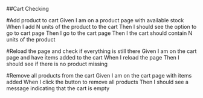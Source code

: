 ##Cart Checking

#Add product to cart
Given I am on a product page with available stock
When I add N units of the product to the cart
Then I should see the option to go to cart page
Then I go to the cart page
Then I the cart should contain N units of the product

#Reload the page and check if everything is still there
Given I am on the cart page and have items added to the cart
When I reload the page
Then I should see if there is no product missing

#Remove all products from the cart
Given I am on the cart page with items added
When I click the button to remove all products
Then I should see a message indicating that the cart is empty